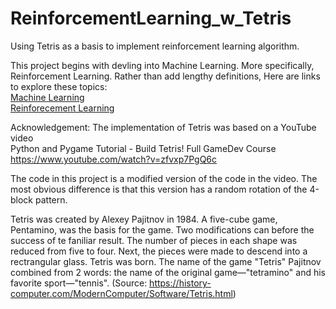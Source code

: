 # ReinforcementLearning_w_Tetris
Using Tetris as a basis to implement reinforcement learning algorithm.  

This project begins with devling into Machine Learning.  More specifically, Reinforcement Learning.  Rather than add lengthy definitions, Here are links to explore these topics:  
[Machine Learning](https://expertsystem.com/machine-learning-definition/)  
[Reinforecement Learning](https://www.geeksforgeeks.org/what-is-reinforcement-learning/)



Acknowledgement:
The implementation of Tetris was based  on a YouTube video  
Python and Pygame Tutorial - Build Tetris! Full GameDev Course  
https://www.youtube.com/watch?v=zfvxp7PgQ6c  

The code in this project is a modified version of the code in the video.  The most obvious difference is that this version has a random rotation of the 4-block pattern.  

Tetris was created by Alexey Pajitnov in 1984.  A five-cube game, Pentamino, was the basis for the game.  Two modifications can before the success of te faniliar result.  The number of pieces in each shape was reduced from five to four.  Next, the pieces were made to descend into a rectrangular glass.  Tetris was born.  The name of the game "Tetris" Pajitnov combined from 2 words: the name of the original game—"tetramino" and his favorite sport—"tennis".  (Source: https://history-computer.com/ModernComputer/Software/Tetris.html)  

